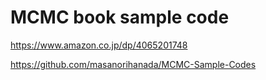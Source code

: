 # MCMC book sample code

https://www.amazon.co.jp/dp/4065201748

https://github.com/masanorihanada/MCMC-Sample-Codes

